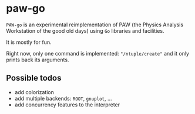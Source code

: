 paw-go
======

`PAW-go` is an experimental reimplementation of PAW (the Physics
Analysis Workstation of the good old days) using `Go` libraries and
facilities.

It is mostly for fun.

Right now, only one command is implemented: ``"/ntuple/create"`` and it
only prints back its arguments.


Possible todos
--------------

- add colorization
- add multiple backends: ``ROOT``, ``gnuplot``, ...
- add concurrency features to the interpreter

